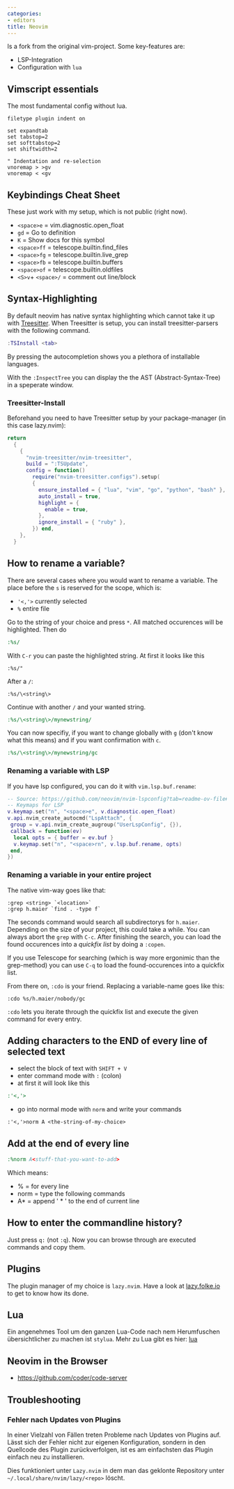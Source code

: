 ```yaml
---
categories:
- editors 
title: Neovim
---
```


Is a fork from the original vim-project. Some key-features are:

- LSP-Integration
- Configuration with `lua`

## Vimscript essentials

The most fundamental config without lua.

```vim
filetype plugin indent on

set expandtab
set tabstop=2
set softtabstop=2
set shiftwidth=2

" Indentation and re-selection
vnoremap > >gv
vnoremap < <gv
```

## Keybindings Cheat Sheet

These just work with my setup, which is not public (right now).

- `<space>e` = vim.diagnostic.open_float
- `gd` = Go to definition
- `K` = Show docs for this symbol
- `<space>ff` = telescope.builtin.find_files
- `<space>fg` = telescope.builtin.live_grep
- `<space>fb` = telescope.builtin.buffers
- `<space>of` = telescope.builtin.oldfiles
- `<S>v`+ `<space>/` = comment out line/block

## Syntax-Highlighting

By default neovim has native syntax highlighting which cannot take it up with [Treesitter](https://tree-sitter.github.io/tree-sitter/).
When Treesitter is setup, you can install treesitter-parsers with the following command.

```lua
:TSInstall <tab>
```

By pressing <TAB> the autocompletion shows you a plethora of
installable languages.

With the `:InspectTree` you can display the the AST
(Abstract-Syntax-Tree) in a speperate window.

### Treesitter-Install

Beforehand you need to have Treesitter setup by your package-manager (in this case lazy.nvim):

```lua
return
  {
    {
      "nvim-treesitter/nvim-treesitter",
      build = ":TSUpdate",
      config = function()
        require("nvim-treesitter.configs").setup(
        {
          ensure_installed = { "lua", "vim", "go", "python", "bash" },
          auto_install = true,
          highlight = {
            enable = true,
          },
          ignore_install = { "ruby" },
        }) end,
    },
  }
```

## How to rename a variable?

There are several cases where you would want to
rename a variable. The place before the `s` is reserved for the scope,
which is:

- `'<,'>` currently selected
- `%` entire file

Go to the string of your choice and press `*`. All matched occurences
will be highlighted. Then do

```cmd
:%s/
```

With `C-r` you can paste the highlighted string. At first it looks like
this

```vim
:%s/"
```

After a `/`:

```vim
:%s/\<string\>
```

Continue with another `/` and your wanted string.

```cmd
:%s/\<string\>/mynewstring/
```

You can now specifiy, if you want to change globally with `g` (don\'t
know what this means) and if you want confirmation with `c`.

```cmd
:%s/\<string\>/mynewstring/gc
```

### Renaming a variable with LSP

If you have lsp configured, you can do it with `vim.lsp.buf.rename`:

```lua
-- Source: https://github.com/neovim/nvim-lspconfig?tab=readme-ov-file#suggested-configuration
-- Keymaps for LSP
v.keymap.set("n", "<space>e", v.diagnostic.open_float)
v.api.nvim_create_autocmd("LspAttach", {
 group = v.api.nvim_create_augroup("UserLspConfig", {}),
 callback = function(ev)
  local opts = { buffer = ev.buf }
  v.keymap.set("n", "<space>rn", v.lsp.buf.rename, opts)
 end,
})
```

### Renaming a variable in your entire project

The native vim-way goes like that:

```vim
:grep <string> `<location>`
:grep h.maier `find . -type f`
```

The seconds command would search all subdirectorys for `h.maier`.
Depending on the size of your project, this could take a while. You can
always abort the `grep` with `C-c`. After finishing the search, you can
load the found occurences into a *quickfix list* by doing a `:copen`.

If you use Telescope for searching
(which is way more ergonimic than the grep-method) you can use `C-q` to
load the found-occurences into a quickfix list.

From there on, `:cdo` is your friend. Replacing a variable-name goes
like this:

```vim
:cdo %s/h.maier/nobody/gc
```

`:cdo` lets you iterate through the quickfix list and execute the given
command for every entry.

## Adding characters to the END of every line of selected text

- select the block of text with `SHIFT + V`
- enter command mode with `:` (colon)
- at first it will look like this

``` cmd
:'<,'>
```

- go into normal mode with `norm` and write your commands

```vim
:'<,'>norm A <the-string-of-my-choice>
```

## Add at the end of every line

```cmd
:%norm A<stuff-that-you-want-to-add>
```

Which means:

- \% = for every line
- norm = type the following commands
- A\* = append \' \* \' to the end of current line

## How to enter the commandline history?

Just press `q:` (not `:q`). Now you can browse through are executed commands and copy them.

## Plugins

The plugin manager of my choice is `lazy.nvim`. Have a look at
[lazy.folke.io](https://lazy.folke.io/) to get to know how its done.

## Lua

Ein angenehmes Tool um den ganzen Lua-Code nach nem Herumfuschen
übersichtlicher zu machen ist `stylua`. Mehr zu Lua gibt es hier:
[lua](lua)

## Neovim in the Browser

- https://github.com/coder/code-server

## Troubleshooting

### Fehler nach Updates von Plugins

In einer Vielzahl von Fällen treten Probleme nach Updates von Plugins
auf. Lässt sich der Fehler nicht zur eigenen Konfiguration, sondern in
den Quellcode des Plugin zurückverfolgen, ist es am einfachsten das
Plugin einfach neu zu installieren.

Dies funktioniert unter `Lazy.nvim` in dem
man das geklonte Repository unter `~/.local/share/nvim/lazy/<repo>` löscht.
